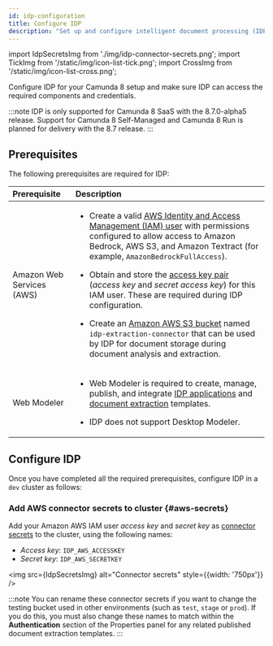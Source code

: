 ```yaml
---
id: idp-configuration
title: Configure IDP
description: "Set up and configure intelligent document processing (IDP) in Camunda 8 SaaS and Self-Managed."
---
```


import IdpSecretsImg from './img/idp-connector-secrets.png';
import TickImg from '/static/img/icon-list-tick.png';
import CrossImg from '/static/img/icon-list-cross.png';

Configure IDP for your Camunda 8 setup and make sure IDP can access the required components and credentials.

:::note
IDP is only supported for Camunda 8 SaaS with the 8.7.0-alpha5 release. Support for Camunda 8 Self-Managed and Camunda 8 Run is planned for delivery with the 8.7 release.
:::

## Prerequisites

The following prerequisites are required for IDP:

| Prerequisite              | Description                                                                                                                                                                                                                                                                                                                                                                                                                                                                                                                                                                                                                                                                                                                                    |
| :------------------------ | :--------------------------------------------------------------------------------------------------------------------------------------------------------------------------------------------------------------------------------------------------------------------------------------------------------------------------------------------------------------------------------------------------------------------------------------------------------------------------------------------------------------------------------------------------------------------------------------------------------------------------------------------------------------------------------------------------------------------------------------------- |
| Amazon Web Services (AWS) | <ul><li><p>Create a valid [AWS Identity and Access Management (IAM) user](https://docs.aws.amazon.com/IAM/latest/UserGuide/id_users.html) with permissions configured to allow access to Amazon Bedrock, AWS S3, and Amazon Textract (for example, `AmazonBedrockFullAccess`).</p></li><li><p>Obtain and store the [access key pair](https://docs.aws.amazon.com/IAM/latest/UserGuide/id_credentials_access-keys.html) (_access key_ and _secret access key_) for this IAM user. These are required during IDP configuration.</p></li><li><p>Create an [Amazon AWS S3 bucket](https://aws.amazon.com/s3/) named `idp-extraction-connector` that can be used by IDP for document storage during document analysis and extraction.</p></li></ul> |
| Web Modeler               | <ul><li><p>Web Modeler is required to create, manage, publish, and integrate [IDP applications](idp-applications.md) and [document extraction](idp-document-extraction.md) templates.</p></li><li><p>IDP does not support Desktop Modeler.</p></li></ul>                                                                                                                                                                                                                                                                                                                                                                                                                                                                                       |

## Configure IDP

Once you have completed all the required prerequisites, configure IDP in a `dev` cluster as follows:

### Add AWS connector secrets to cluster {#aws-secrets}

Add your Amazon AWS IAM user _access key_ and _secret key_ as [connector secrets](/components/console/manage-clusters/manage-secrets.md) to the cluster, using the following names:

- _Access key_: `IDP_AWS_ACCESSKEY`
- _Secret key_: `IDP_AWS_SECRETKEY`

<img src={IdpSecretsImg} alt="Connector secrets" style={{width: '750px'}} />

:::note
You can rename these connector secrets if you want to change the testing bucket used in other environments (such as `test`, `stage` or `prod`). If you do this, you must also change these names to match within the **Authentication** section of the Properties panel for any related published document extraction templates.
:::
